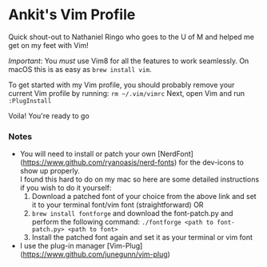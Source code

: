 # Ankit's Vim Profile
Quick shout-out to Nathaniel Ringo who goes to the U of M and helped me get on my feet with Vim!

*Important*: You _must_ use Vim8 for all the features to work seamlessly. On macOS this is as easy as `brew install vim`.

To get started with my Vim profile, you should probably remove your current Vim profile by running:
`rm ~/.vim/vimrc`
Next, open Vim and run `:PlugInstall`

Voila! You're ready to go

### Notes
* You will need to install or patch your own [NerdFont] (https://www.github.com/ryanoasis/nerd-fonts) for the dev-icons to show up properly.  
  I found this hard to do on my mac so here are some detailed instructions if you wish to do it yourself:
	1. Download a patched font of your choice from the above link and set it to your terminal font/vim font (straightforward) OR
	2. `brew install fontforge` and download the font-patch.py and perform the following command: `./fontforge <path to font-patch.py> <path to font>`
	3. Install the patched font again and set it as your terminal or vim font
* I use the plug-in manager [Vim-Plug] (https://www.github.com/junegunn/vim-plug)
